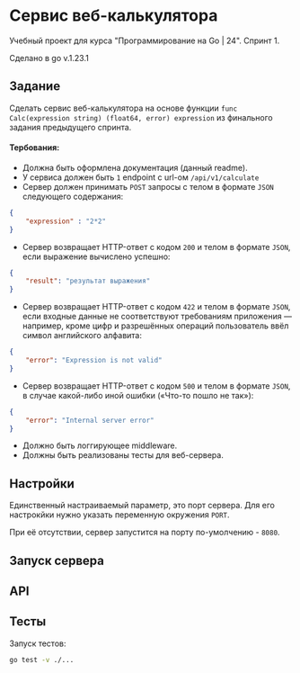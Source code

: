 # Сервис веб-калькулятора

Учебный проект для курса "Программирование на Go | 24". Спринт 1.

Сделано в go v.1.23.1

## Задание
Сделать сервис веб-калькулятора на основе функции `func Calc(expression string) (float64, error) expression` из финального задания предыдущего спринта.

#### Тербования:
- Должна быть оформлена документация (данный readme).
- У сервиса должен быть `1` endpoint с url-ом `/api/v1/calculate`
- Сервер должен принимать `POST` запросы с телом в формате `JSON` следующего содержания:
```JSON
{
    "expression" : "2*2" 
}
```
- Сервер возвращает HTTP-ответ с кодом `200` и телом в формате `JSON`, если выражение вычислено успешно:
```JSON
{
    "result": "результат выражения"
}
```
- Сервер возвращает HTTP-ответ с кодом `422` и телом в формате `JSON`, если входные данные не соответствуют требованиям приложения — например, кроме цифр и разрешённых операций пользователь ввёл символ английского алфавита:
```JSON
{
    "error": "Expression is not valid"
}
```
- Сервер возвращает HTTP-ответ с кодом `500` и телом в формате `JSON`, в случае какой-либо иной ошибки («Что-то пошло не так»):
```JSON
{
    "error": "Internal server error"
}
```
- Должно быть логгирующее middleware.
- Должны быть реализованы тесты для веб-сервера.

## Настройки
Единственный настраиваемый параметр, это порт сервера. Для его настрокйки нужно указать переменную окружения `PORT`.

При её отсутствии, сервер запустится на порту по-умолчению - `8080`. 

## Запуск сервера

## API

## Тесты
Запуск тестов:
```bash
go test -v ./...
```